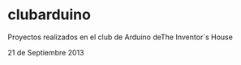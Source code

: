 clubarduino
===========

Proyectos realizados en el club de Arduino deThe Inventor`s House

21 de Septiembre 2013
